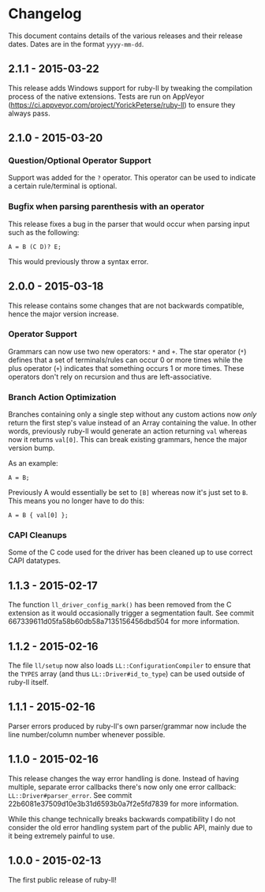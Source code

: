 # Changelog

This document contains details of the various releases and their release dates.
Dates are in the format `yyyy-mm-dd`.

## 2.1.1 - 2015-03-22

This release adds Windows support for ruby-ll by tweaking the compilation
process of the native extensions. Tests are run on AppVeyor
(<https://ci.appveyor.com/project/YorickPeterse/ruby-ll>) to ensure they always
pass.

## 2.1.0 - 2015-03-20

### Question/Optional Operator Support

Support was added for the `?` operator. This operator can be used to indicate a
certain rule/terminal is optional.

### Bugfix when parsing parenthesis with an operator

This release fixes a bug in the parser that would occur when parsing input such
as the following:

    A = B (C D)? E;

This would previously throw a syntax error.

## 2.0.0 - 2015-03-18

This release contains some changes that are not backwards compatible, hence the
major version increase.

### Operator Support

Grammars can now use two new operators: `*` and `+`. The star operator (`*`)
defines that a set of terminals/rules can occur 0 or more times while the plus
operator (`+`) indicates that something occurs 1 or more times. These operators
don't rely on recursion and thus are left-associative.

### Branch Action Optimization

Branches containing only a single step without any custom actions now _only_
return the first step's value instead of an Array containing the value. In other
words, previously ruby-ll would generate an action returning `val` whereas now
it returns `val[0]`. This can break existing grammars, hence the major version
bump.

As an example:

    A = B;

Previously A would essentially be set to `[B]` whereas now it's just set to `B`.
This means you no longer have to do this:

    A = B { val[0] };

### CAPI Cleanups

Some of the C code used for the driver has been cleaned up to use correct CAPI
datatypes.

## 1.1.3 - 2015-02-17

The function `ll_driver_config_mark()` has been removed from the C extension as
it would occasionally trigger a segmentation fault. See commit
667339611d05fa58b60db58a7135156456dbd504 for more information.

## 1.1.2 - 2015-02-16

The file `ll/setup` now also loads `LL::ConfigurationCompiler` to ensure that
the `TYPES` array (and thus `LL::Driver#id_to_type`) can be used outside of
ruby-ll itself.

## 1.1.1 - 2015-02-16

Parser errors produced by ruby-ll's own parser/grammar now include the line
number/column number whenever possible.

## 1.1.0 - 2015-02-16

This release changes the way error handling is done. Instead of having multiple,
separate error callbacks there's now only one error callback:
`LL::Driver#parser_error`. See commit 22b6081e37509d10e3b31d6593b0a7f2e5fd7839
for more information.

While this change technically breaks backwards compatibility I do not consider
the old error handling system part of the public API, mainly due to it being
extremely painful to use.

## 1.0.0 - 2015-02-13

The first public release of ruby-ll!
